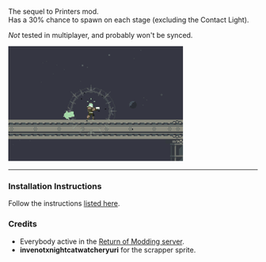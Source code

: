 The sequel to Printers mod.  
Has a 30% chance to spawn on each stage (excluding the Contact Light).  

*Not* tested in multiplayer, and probably won't be synced.  

![Scrapper showcase.gif (this probably won't show up in thunderstore)](https://github.com/Klehrik/RoRR-Scrappers/blob/main/scrapper_showcase.gif)

---

### Installation Instructions

Follow the instructions [listed here](https://docs.google.com/document/d/1NgLwb8noRLvlV9keNc_GF2aVzjARvUjpND2rxFgxyfw/edit?usp=sharing).


### Credits
* Everybody active in the [Return of Modding server](https://discord.gg/VjS57cszMq).
* **invenotxnightcatwatcheryuri** for the scrapper sprite.